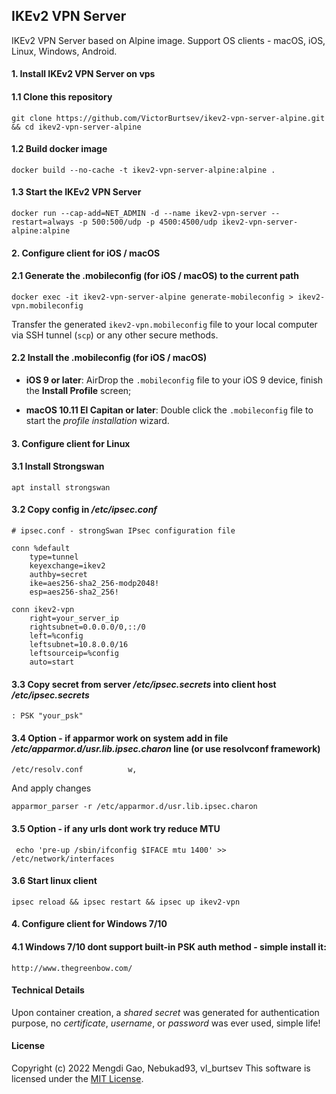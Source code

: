 ## IKEv2 VPN Server

IKEv2 VPN Server based on Alpine image. Support OS clients - macOS, iOS, Linux, Windows, Android.

#### 1. Install IKEv2 VPN Server on vps

#### 1.1 Clone this repository

    git clone https://github.com/VictorBurtsev/ikev2-vpn-server-alpine.git && cd ikev2-vpn-server-alpine

#### 1.2 Build docker image

    docker build --no-cache -t ikev2-vpn-server-alpine:alpine .

#### 1.3 Start the IKEv2 VPN Server

    docker run --cap-add=NET_ADMIN -d --name ikev2-vpn-server --restart=always -p 500:500/udp -p 4500:4500/udp ikev2-vpn-server-alpine:alpine

#### 2. Configure client for iOS / macOS

#### 2.1 Generate the .mobileconfig (for iOS / macOS) to the current path

    docker exec -it ikev2-vpn-server-alpine generate-mobileconfig > ikev2-vpn.mobileconfig

Transfer the generated `ikev2-vpn.mobileconfig` file to your local computer via SSH tunnel (`scp`) or any other secure methods.

#### 2.2 Install the .mobileconfig (for iOS / macOS)

- **iOS 9 or later**: AirDrop the `.mobileconfig` file to your iOS 9 device, finish the **Install Profile** screen;

- **macOS 10.11 El Capitan or later**: Double click the `.mobileconfig` file to start the *profile installation* wizard.

#### 3. Configure client for Linux

#### 3.1 Install Strongswan

    apt install strongswan

#### 3.2 Copy config in */etc/ipsec.conf*

    # ipsec.conf - strongSwan IPsec configuration file
    
    conn %default
        type=tunnel
        keyexchange=ikev2
        authby=secret
        ike=aes256-sha2_256-modp2048!
        esp=aes256-sha2_256!
        
    conn ikev2-vpn
        right=your_server_ip
        rightsubnet=0.0.0.0/0,::/0
        left=%config
        leftsubnet=10.8.0.0/16
        leftsourceip=%config
        auto=start

#### 3.3 Copy secret from server */etc/ipsec.secrets* into client host */etc/ipsec.secrets*

    : PSK "your_psk"

#### 3.4 Option - if apparmor work on system add in file */etc/apparmor.d/usr.lib.ipsec.charon* line (or use resolvconf framework)

    /etc/resolv.conf          w,

And apply changes

    apparmor_parser -r /etc/apparmor.d/usr.lib.ipsec.charon

#### 3.5 Option - if any urls dont work try reduce MTU

     echo 'pre-up /sbin/ifconfig $IFACE mtu 1400' >> /etc/network/interfaces

#### 3.6 Start linux client

    ipsec reload && ipsec restart && ipsec up ikev2-vpn

#### 4. Configure client for Windows 7/10

#### 4.1 Windows 7/10 dont support built-in PSK auth method - simple install it:

    http://www.thegreenbow.com/

#### Technical Details

Upon container creation, a *shared secret* was generated for authentication purpose, no *certificate*, *username*, or *password* was ever used, simple life!

#### License

Copyright (c) 2022 Mengdi Gao, Nebukad93, vl_burtsev  This software is licensed under the [MIT License](LICENSE).
